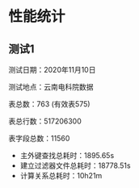 # 性能统计
## 测试1
测试日期：2020年11月10日

测试地点：云南电科院数据

表总数：763 (有效表575)

表总行数：517206300

表字段总数：11560

- 主外键查找总耗时：1895.65s
- 建立过滤器文件总耗时：18778.51s
- 计算关系总耗时：10h21m
